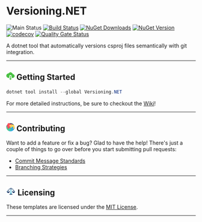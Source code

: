 # Versioning.NET

![Main Status](https://github.com/cbcrouse/Versioning.NET/workflows/Main%20Status/badge.svg?branch=main) [![Build Status](https://caseycrouse.visualstudio.com/Github/_apis/build/status/Versioning.NET/Versioning.NET-CD?branchName=main)](https://caseycrouse.visualstudio.com/Github/_build/latest?definitionId=8&branchName=main) [![NuGet Downloads](https://img.shields.io/nuget/dt/Versioning.NET)](https://www.nuget.org/stats/packages/Versioning.NET?groupby=Version) [![NuGet Version](https://img.shields.io/nuget/v/Versioning.NET)](https://www.nuget.org/packages/Versioning.NET) [![codecov](https://codecov.io/gh/cbcrouse/Versioning.NET/branch/main/graph/badge.svg?token=VT14HECMQE)](https://codecov.io/gh/cbcrouse/Versioning.NET) [![Quality Gate Status](https://sonarcloud.io/api/project_badges/measure?project=Versioning.NET&metric=alert_status)](https://sonarcloud.io/dashboard?id=Versioning.NET)

A dotnet tool that automatically versions csproj files semantically with git integration.

---

## ![Download](./docs/media/download_icon.png) Getting Started

```powershell
dotnet tool install --global Versioning.NET
```

For more detailed instructions, be sure to checkout the [Wiki](https://github.com/cbcrouse/Versioning.NET/wiki)!

---

## ![Puzzle](./docs/media/puzzle.png) Contributing

Want to add a feature or fix a bug? Glad to have the help! There's just a couple of things to go over before you start submitting pull requests:

* [Commit Message Standards](./docs/commit_message_standards.md)
* [Branching Strategies](./docs/branching_strategies.md)

---

## ![Law](./docs/media/law.png) Licensing

These templates are licensed under the [MIT License](./LICENSE).

---
